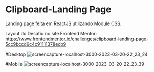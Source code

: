 # Clipboard-Landing Page
Landing page feita em ReactJS utilizando Module CSS.

Layout do Desafio no site Frontend Mentor:
https://www.frontendmentor.io/challenges/clipboard-landing-page-5cc9bccd6c4c91111378ecb9

#Desktop
![screencapture-localhost-3000-2023-03-20-22_23_24](https://user-images.githubusercontent.com/91435296/226498609-6a505d72-4db4-4cd8-a932-f4389b8597bd.png)

#Mobile
![screencapture-localhost-3000-2023-03-20-22_23_39](https://user-images.githubusercontent.com/91435296/226498667-e2c1b759-3d5c-48df-bc8d-0880cd1af0a2.png)


